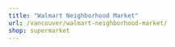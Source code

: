 ```yaml
---
title: "Walmart Neighborhood Market"
url: /vancouver/walmart-neighborhood-market/
shop: supermarket
---
```

